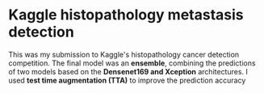 # Kaggle histopathology metastasis detection
This was my submission to Kaggle's histopathology cancer detection competition. The final model was an __ensemble__, combining the predictions of two models based on the **Densenet169 and Xception** architectures. I used __test time augmentation (TTA)__ to improve the prediction accuracy
